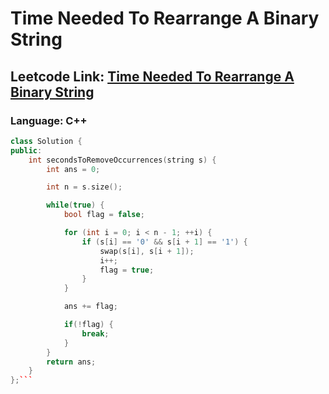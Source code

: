 # Time Needed To Rearrange A Binary String

## Leetcode Link: [Time Needed To Rearrange A Binary String](https://leetcode.com/problems/time-needed-to-rearrange-a-binary-string/)
### Language: C++

```cpp
class Solution {
public:
    int secondsToRemoveOccurrences(string s) {
        int ans = 0;

        int n = s.size();

        while(true) {
            bool flag = false;

            for (int i = 0; i < n - 1; ++i) {
                if (s[i] == '0' && s[i + 1] == '1') {
                    swap(s[i], s[i + 1]);
                    i++;
                    flag = true;
                }
            }

            ans += flag;

            if(!flag) {
                break;
            }
        }
        return ans;
    }
};```



